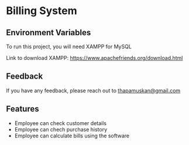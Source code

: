 
# Billing System











## Environment Variables

To run this project, you will need XAMPP for MySQL

Link to download XAMPP:  https://www.apachefriends.org/download.html 





## Feedback

If you have any feedback, please reach out to thapamuskan@gmail.com


## Features

- Employee can check customer details
- Employee can chech purchase history
- Employee can calculate bills using the software


